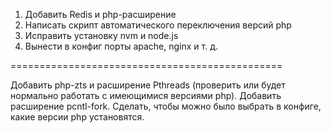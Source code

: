 1. Добавить Redis и php-расширение
2. Написать скрипт автоматического переключения версий php
3. Исправить установку nvm и node.js
4. Вынести в конфиг порты apache, nginx и т. д.

===============================================

Добавить php-zts и расширение Pthreads (проверить или будет нормально работать с имеющимися версиями php).
Добавить расширение pcntl-fork.
Сделать, чтобы можно было выбрать в конфиге, какие версии php установятся.
